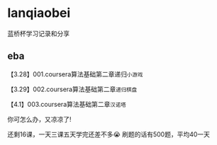 # lanqiaobei
蓝桥杯学习记录和分享

## eba
【3.28】001.coursera算法基础第二章递归`小游戏`

【3.29】002.coursera算法基础第二章`递归棋盘`

【4.1】003.coursera算法基础第二章`汉诺塔`

你可怎么办，又凉凉了!

还剩16课，一天三课五天学完还差不多😭
刷题的话有500题，平均40一天
